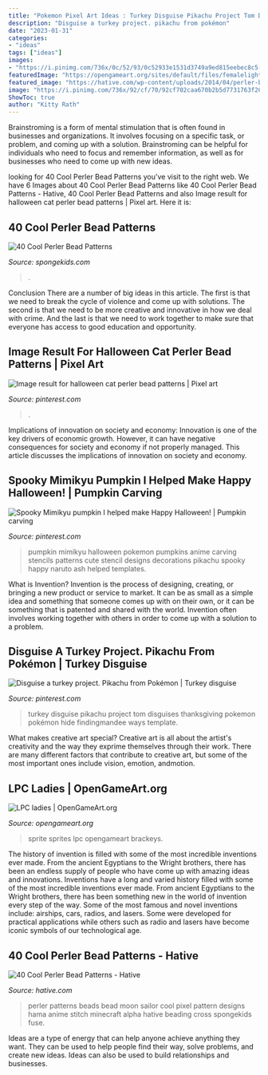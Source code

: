 ```yaml
---
title: "Pokemon Pixel Art Ideas : Turkey Disguise Pikachu Project Tom Disguises Thanksgiving Pokemon Pokémon Hide Findingmandee Ways Template"
description: "Disguise a turkey project. pikachu from pokémon"
date: "2023-01-31"
categories:
- "ideas"
tags: ["ideas"]
images:
- "https://i.pinimg.com/736x/0c/52/93/0c52933e1531d3749a9ed815eebec8c5--make-happy-pumpkins.jpg"
featuredImage: "https://opengameart.org/sites/default/files/femalelightfullsheet.png"
featured_image: "https://hative.com/wp-content/uploads/2014/04/perler-beads-patterns/11-sailor-moon-patterns.jpg"
image: "https://i.pinimg.com/736x/92/cf/70/92cf702caa670b2b5d7731763f205d67.jpg"
ShowToc: true
author: "Kitty Rath"
---
```



Brainstroming is a form of mental stimulation that is often found in businesses and organizations. It involves focusing on a specific task, or problem, and coming up with a solution. Brainstroming can be helpful for individuals who need to focus and remember information, as well as for businesses who need to come up with new ideas.

	

		
looking for 40 Cool Perler Bead Patterns you've visit to the right web. We have 6 Images about 40 Cool Perler Bead Patterns like 40 Cool Perler Bead Patterns - Hative, 40 Cool Perler Bead Patterns and also Image result for halloween cat perler bead patterns | Pixel art. Here it is:
		
    
## 40 Cool Perler Bead Patterns

<img loading=lazy src="https://spongekids.com/wp-content/uploads/2014/04/perler-beads-patterns/34-snowman-couple.jpg" onerror="this.onerror=null;this.src='https://tse4.mm.bing.net/th?id=OIP.vnIXKgo7k1_oX9rQqDJ2ygHaIA&amp;pid=15.1';" alt="40 Cool Perler Bead Patterns">

_Source: spongekids.com_

>. 

	

Conclusion
There are a number of big ideas in this article. The first is that we need to break the cycle of violence and come up with solutions. The second is that we need to be more creative and innovative in how we deal with crime. And the last is that we need to work together to make sure that everyone has access to good education and opportunity.

    
## Image Result For Halloween Cat Perler Bead Patterns | Pixel Art

<img loading=lazy src="https://i.pinimg.com/736x/92/cf/70/92cf702caa670b2b5d7731763f205d67.jpg" onerror="this.onerror=null;this.src='https://tse2.mm.bing.net/th?id=OIP.TlIl5Tg9zG1dluUppJ0OowHaKX&amp;pid=15.1';" alt="Image result for halloween cat perler bead patterns | Pixel art">

_Source: pinterest.com_

>. 

	

Implications of innovation on society and economy:
Innovation is one of the key drivers of economic growth. However, it can have negative consequences for society and economy if not properly managed. This article discusses the implications of innovation on society and economy.

    
## Spooky Mimikyu Pumpkin I Helped Make Happy Halloween! | Pumpkin Carving

<img loading=lazy src="https://i.pinimg.com/736x/0c/52/93/0c52933e1531d3749a9ed815eebec8c5--make-happy-pumpkins.jpg" onerror="this.onerror=null;this.src='https://tse1.mm.bing.net/th?id=OIP.prGS_GE6m00pfc_02JuBxwDhEs&amp;pid=15.1';" alt="Spooky Mimikyu pumpkin I helped make Happy Halloween! | Pumpkin carving">

_Source: pinterest.com_

>pumpkin mimikyu halloween pokemon pumpkins anime carving stencils patterns cute stencil designs decorations pikachu spooky happy naruto ash helped templates. 

	

What is Invention?
Invention is the process of designing, creating, or bringing a new product or service to market. It can be as small as a simple idea and something that someone comes up with on their own, or it can be something that is patented and shared with the world. Invention often involves working together with others in order to come up with a solution to a problem.

    
## Disguise A Turkey Project. Pikachu From Pokémon | Turkey Disguise

<img loading=lazy src="https://i.pinimg.com/736x/a7/a0/7a/a7a07a48b27a959d31074d50b42eadc6.jpg" onerror="this.onerror=null;this.src='https://tse2.mm.bing.net/th?id=OIP.kswZQLa6mb4Mk-Qyywu80wHaJ3&amp;pid=15.1';" alt="Disguise a turkey project. Pikachu from Pokémon | Turkey disguise">

_Source: pinterest.com_

>turkey disguise pikachu project tom disguises thanksgiving pokemon pokémon hide findingmandee ways template. 

	

What makes creative art special?
Creative art is all about the artist's creativity and the way they exprime themselves through their work. There are many different factors that contribute to creative art, but some of the most important ones include vision, emotion, andmotion.

    
## LPC Ladies | OpenGameArt.org

<img loading=lazy src="https://opengameart.org/sites/default/files/femalelightfullsheet.png" onerror="this.onerror=null;this.src='https://tse3.mm.bing.net/th?id=OIP.4C0sGai1M6QT8nsU3OT6CAHaL9&amp;pid=15.1';" alt="LPC ladies | OpenGameArt.org">

_Source: opengameart.org_

>sprite sprites lpc opengameart brackeys. 

	

The history of invention is filled with some of the most incredible inventions ever made. From the ancient Egyptians to the Wright brothers, there has been an endless supply of people who have come up with amazing ideas and innovations.
Inventions have a long and varied history filled with some of the most incredible inventions ever made. From ancient Egyptians to the Wright brothers, there has been something new in the world of invention every step of the way. Some of the most famous and novel inventions include: airships, cars, radios, and lasers. Some were developed for practical applications while others such as radio and lasers have become iconic symbols of our technological age.

    
## 40 Cool Perler Bead Patterns - Hative

<img loading=lazy src="https://hative.com/wp-content/uploads/2014/04/perler-beads-patterns/11-sailor-moon-patterns.jpg" onerror="this.onerror=null;this.src='https://tse1.mm.bing.net/th?id=OIP.FNrDuGzWVo3lq20tlt4bdgHaIn&amp;pid=15.1';" alt="40 Cool Perler Bead Patterns - Hative">

_Source: hative.com_

>perler patterns beads bead moon sailor cool pixel pattern designs hama anime stitch minecraft alpha hative beading cross spongekids fuse. 

	

Ideas are a type of energy that can help anyone achieve anything they want. They can be used to help people find their way, solve problems, and create new ideas. Ideas can also be used to build relationships and businesses.

